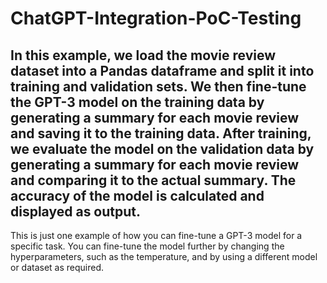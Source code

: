 # ChatGPT-Integration-PoC-Testing
## In this example, we load the movie review dataset into a Pandas dataframe and split it into training and validation sets. We then fine-tune the GPT-3 model on the training data by generating a summary for each movie review and saving it to the training data. After training, we evaluate the model on the validation data by generating a summary for each movie review and comparing it to the actual summary. The accuracy of the model is calculated and displayed as output.
This is just one example of how you can fine-tune a GPT-3 model for a specific task. You can fine-tune the model further by changing the hyperparameters, such as the temperature, and by using a different model or dataset as required.
